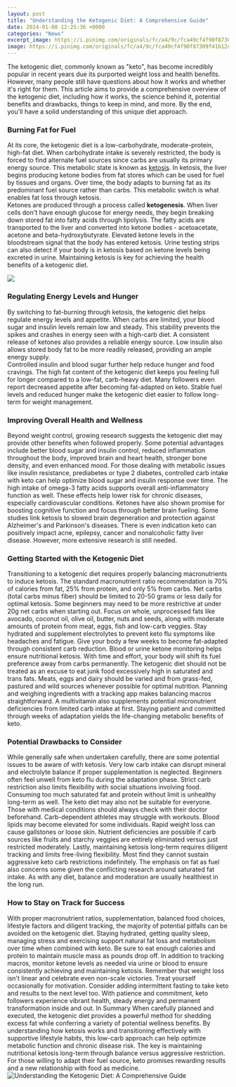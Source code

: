 ```yaml
---
layout: post
title: "Understanding the Ketogenic Diet: A Comprehensive Guide"
date: 2024-01-08 12:25:36 +0000
categories: "News"
excerpt_image: https://i.pinimg.com/originals/fc/a4/9c/fca49cf4f90f87309f41b12c7fa7c463.jpg
image: https://i.pinimg.com/originals/fc/a4/9c/fca49cf4f90f87309f41b12c7fa7c463.jpg
---
```


The ketogenic diet, commonly known as "keto", has become incredibly popular in recent years due its purported weight loss and health benefits. However, many people still have questions about how it works and whether it's right for them. This article aims to provide a comprehensive overview of the ketogenic diet, including how it works, the science behind it, potential benefits and drawbacks, things to keep in mind, and more. By the end, you'll have a solid understanding of this unique diet approach.
### Burning Fat for Fuel
At its core, the ketogenic diet is a low-carbohydrate, moderate-protein, high-fat diet. When carbohydrate intake is severely restricted, the body is forced to find alternate fuel sources since carbs are usually its primary energy source. This metabolic state is known as [ketosis](https://fistore.mysenprints.com/collection/agosta). In ketosis, the liver begins producing ketone bodies from fat stores which can be used for fuel by tissues and organs. Over time, the body adapts to burning fat as its predominant fuel source rather than carbs. This metabolic switch is what enables fat loss through ketosis.  
Ketones are produced through a process called **ketogenesis**. When liver cells don't have enough glucose for energy needs, they begin breaking down stored fat into fatty acids through lipolysis. The fatty acids are transported to the liver and converted into ketone bodies - acetoacetate, acetone and beta-hydroxybutyrate. Elevated ketone levels in the bloodstream signal that the body has entered ketosis. Urine testing strips can also detect if your body is in ketosis based on ketone levels being excreted in urine. Maintaining ketosis is key for achieving the health benefits of a ketogenic diet.

![](https://www.dailyinfographic.com/wp-content/uploads/2021/05/Shopping-List-Pin-updated-650x975-1.jpg)
### Regulating Energy Levels and Hunger  
By switching to fat-burning through ketosis, the ketogenic diet helps regulate energy levels and appetite. When carbs are limited, your blood sugar and insulin levels remain low and steady. This stability prevents the spikes and crashes in energy seen with a high-carb diet. A consistent release of ketones also provides a reliable energy source. Low insulin also allows stored body fat to be more readily released, providing an ample energy supply.  
Controlled insulin and blood sugar further help reduce hunger and food cravings. The high fat content of the ketogenic diet keeps you feeling full for longer compared to a low-fat, carb-heavy diet. Many followers even report decreased appetite after becoming fat-adapted on keto. Stable fuel levels and reduced hunger make the ketogenic diet easier to follow long-term for weight management.
### Improving Overall Health and Wellness
Beyond weight control, growing research suggests the ketogenic diet may provide other benefits when followed properly. Some potential advantages include better blood sugar and insulin control, reduced inflammation throughout the body, improved brain and heart health, stronger bone density, and even enhanced mood.
For those dealing with metabolic issues like insulin resistance, prediabetes or type 2 diabetes, controlled carb intake with keto can help optimize blood sugar and insulin response over time. The high intake of omega-3 fatty acids supports overall anti-inflammatory function as well. These effects help lower risk for chronic diseases, especially cardiovascular conditions. 
Ketones have also shown promise for boosting cognitive function and focus through better brain fueling. Some studies link ketosis to slowed brain degeneration and protection against Alzheimer's and Parkinson's diseases. There is even indication keto can positively impact acne, epilepsy, cancer and nonalcoholic fatty liver disease. However, more extensive research is still needed.
### Getting Started with the Ketogenic Diet
Transitioning to a ketogenic diet requires properly balancing macronutrients to induce ketosis. The standard macronutrient ratio recommendation is 70% of calories from fat, 25% from protein, and only 5% from carbs. Net carbs (total carbs minus fiber) should be limited to 20-50 grams or less daily for optimal ketosis. Some beginners may need to be more restrictive at under 20g net carbs when starting out. 
Focus on whole, unprocessed fats like avocado, coconut oil, olive oil, butter, nuts and seeds, along with moderate amounts of protein from meat, eggs, fish and low-carb veggies. Stay hydrated and supplement electrolytes to prevent keto flu symptoms like headaches and fatigue. Give your body a few weeks to become fat-adapted through consistent carb reduction. Blood or urine ketone monitoring helps ensure nutritional ketosis. With time and effort, your body will shift its fuel preference away from carbs permanently. 
The ketogenic diet should not be treated as an excuse to eat junk food excessively high in saturated and trans fats. Meats, eggs and dairy should be varied and from grass-fed, pastured and wild sources whenever possible for optimal nutrition. Planning and weighing ingredients with a tracking app makes balancing macros straightforward. A multivitamin also supplements potential micronutrient deficiencies from limited carb intake at first. Staying patient and committed through weeks of adaptation yields the life-changing metabolic benefits of keto.
### Potential Drawbacks to Consider
While generally safe when undertaken carefully, there are some potential issues to be aware of with ketosis. Very low carb intake can disrupt mineral and electrolyte balance if proper supplementation is neglected. Beginners often feel unwell from keto flu during the adaptation phase. Strict carb restriction also limits flexibility with social situations involving food. Consuming too much saturated fat and protein without limit is unhealthy long-term as well. 
The keto diet may also not be suitable for everyone. Those with medical conditions should always check with their doctor beforehand. Carb-dependent athletes may struggle with workouts. Blood lipids may become elevated for some individuals. Rapid weight loss can cause gallstones or loose skin. Nutrient deficiencies are possible if carb sources like fruits and starchy veggies are entirely eliminated versus just restricted moderately.
Lastly, maintaining ketosis long-term requires diligent tracking and limits free-living flexibility. Most find they cannot sustain aggressive keto carb restrictions indefinitely. The emphasis on fat as fuel also concerns some given the conflicting research around saturated fat intake. As with any diet, balance and moderation are usually healthiest in the long run.
### How to Stay on Track for Success
With proper macronutrient ratios, supplementation, balanced food choices, lifestyle factors and diligent tracking, the majority of potential pitfalls can be avoided on the ketogenic diet. Staying hydrated, getting quality sleep, managing stress and exercising support natural fat loss and metabolism over time when combined with keto. Be sure to eat enough calories and protein to maintain muscle mass as pounds drop off. 
In addition to tracking macros, monitor ketone levels as needed via urine or blood to ensure consistently achieving and maintaining ketosis. Remember that weight loss isn't linear and celebrate even non-scale victories. Treat yourself occasionally for motivation. Consider adding intermittent fasting to take keto and results to the next level too. With patience and commitment, keto followers experience vibrant health, steady energy and permanent transformation inside and out.
In Summary
When carefully planned and executed, the ketogenic diet provides a powerful method for shedding excess fat while conferring a variety of potential wellness benefits. By understanding how ketosis works and transitioning effectively with supportive lifestyle habits, this low-carb approach can help optimize metabolic function and chronic disease risk. The key is maintaining nutritional ketosis long-term through balance versus aggressive restriction. For those willing to adapt their fuel source, keto promises rewarding results and a new relationship with food as medicine.
![Understanding the Ketogenic Diet: A Comprehensive Guide](https://i.pinimg.com/originals/fc/a4/9c/fca49cf4f90f87309f41b12c7fa7c463.jpg)